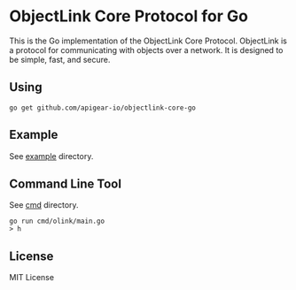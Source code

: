 # ObjectLink Core Protocol for Go

This is the Go implementation of the ObjectLink Core Protocol. ObjectLink is a protocol for communicating with objects over a network. It is designed to be simple, fast, and secure.

## Using

```
go get github.com/apigear-io/objectlink-core-go
```

## Example

See [example](example) directory.


## Command Line Tool

See [cmd](cmd) directory.

```
go run cmd/olink/main.go
> h
```

## License

MIT License
